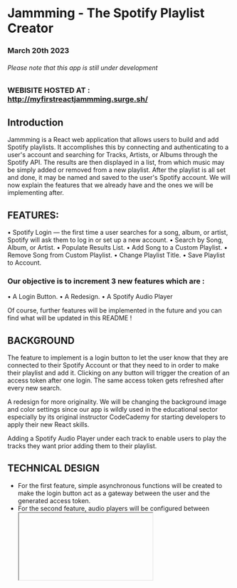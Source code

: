 # Jammming - The Spotify Playlist Creator
### March 20th 2023
###### Please note that this app is still under development
### WEBISITE HOSTED AT : http://myfirstreactjammming.surge.sh/

## Introduction
Jammming is a React web application that allows users to build and add Spotify playlists. It accomplishes this by connecting and authenticating to a user's account and searching for Tracks, Artists, or Albums through the Spotify API. The results are then displayed in a list, from which music may be simply added or removed from a new playlist. After the playlist is all set and done, it may be named and saved to the user's Spotify account.
We will now explain the features that we already have and the ones we will be implementing after.

## FEATURES:
•	Spotify Login — the first time a user searches for a song, album, or artist, Spotify will ask them to log in or set up a new account.
•	Search by Song, Album, or Artist.
•	Populate Results List.
•	Add Song to a Custom Playlist.
•	Remove Song from Custom Playlist.
•	Change Playlist Title.
•	Save Playlist to Account.

### Our objective is to increment 3 new features which are : 
•	A Login Button.
•	A Redesign.
•	A Spotify Audio Player

Of course, further features will be implemented in the future and you can find what will be updated in this README !

## BACKGROUND 

The feature to implement is a login button to let the user know that they are connected to their Spotify Account or that they need to in order to make their playlist and add it. Clicking on any button will trigger the creation of an access token after one login. The same access token gets refreshed after every new search.

A redesign for more originality. We will be changing the background image and color settings since our app is wildly used in the educational sector especially by its original instructor CodeCademy for starting developers to apply their new React skills.

Adding a Spotify Audio Player under each track to enable users to play the tracks they want prior adding them to their playlist. 

## TECHNICAL DESIGN
* For the first feature, simple asynchronous functions will be created to make the login button act as a gateway between the user and the generated access token.
* For the second feature, audio players will be configured between **<iframe>** tags since using the spotify player would wllow us to have a better design than using a self made one and a waste of precious time.
* For front-end changes, we chose to go Green like the spotify logo and give the website a little darker background for more contrast. 

This project was bootstrapped with [Create React App](https://github.com/facebook/create-react-app) and a part of the CodeCademy FullStack Engineering Carreer path Certification.

<p align="center">
<strong>
Quick Preview
<strong>
</p>
  

https://user-images.githubusercontent.com/99802472/226460646-cbb815fd-759c-47d9-9115-1113e59b8e5a.mp4


  
## Technologies

* React Front-End library
* API
* CSS
* JavaScript

## Instructions

Before you start running the App, you need to register your application using the [Spotify Application Registration Flow](https://developer.spotify.com/dashboard/).

Give your application a relevant name and description. Also, add the following Redirect URI in your spotify : http://localhost:3000/

After creating your app on spotify the top of Spotify.js :
* Set the client ID variable to the value provided on your application page.
* Set the redirect URI to "http://localhost:3000/".

<p align="center">
<strong>
All data in the video below have already been deleted for security purposes
<strong>
</p>

https://user-images.githubusercontent.com/99802472/226210440-865e1343-e606-4e46-9943-f82f1a32bbe3.mp4


You can run the app throught pwsh or cmd by doing the following :

**Don't forget to put the App's directory after "cd"!**

```
cd APP_DIRECTORY
npm start 
```
You can write copy/paste that code in a text file and save it with a .bat extention so you wont have to write the same thing everytime
For more information check below

## Available Scripts

```npm start```

Runs the app in the development mode.\
Open [http://localhost:3000](http://localhost:3000) to view it in your browser.

The page will reload when you make changes.\
You may also see any lint errors in the console.

```npm test```

Launches the test runner in the interactive watch mode.\
See the section about [running tests](https://facebook.github.io/create-react-app/docs/running-tests) for more information.

```npm run build```

Builds the app for production to the `build` folder.\
It correctly bundles React in production mode and optimizes the build for the best performance.

The build is minified and the filenames include the hashes.\
Your app is ready to be deployed!

See the section about [deployment](https://facebook.github.io/create-react-app/docs/deployment) for more information.

```npm run eject```

**Note: this is a one-way operation. Once you `eject`, you can't go back!**

If you aren't satisfied with the build tool and configuration choices, you can `eject` at any time. This command will remove the single build dependency from your project.

Instead, it will copy all the configuration files and the transitive dependencies (webpack, Babel, ESLint, etc) right into your project so you have full control over them. All of the commands except `eject` will still work, but they will point to the copied scripts so you can tweak them. At this point you're on your own.

You don't have to ever use `eject`. The curated feature set is suitable for small and middle deployments, and you shouldn't feel obligated to use this feature. However we understand that this tool wouldn't be useful if you couldn't customize it when you are ready for it.
